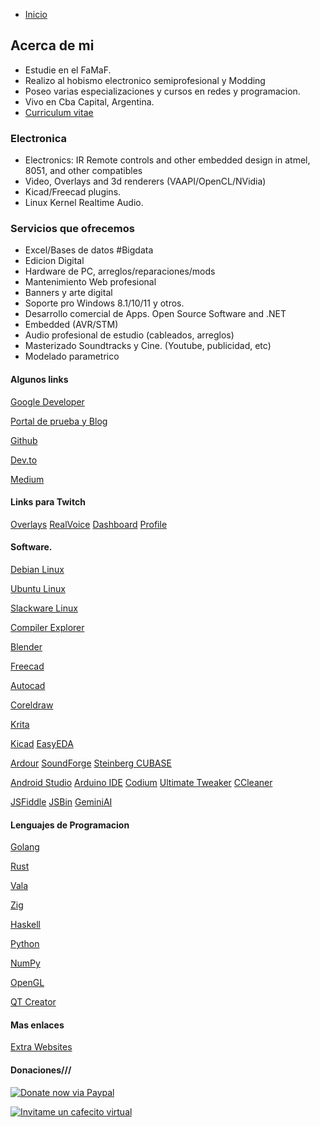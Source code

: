 * [Inicio](https://fovtran.github.io)



## Acerca de mi

- Estudie en el FaMaF.
- Realizo al hobismo electronico semiprofesional y Modding
- Poseo varias especializaciones y cursos en redes y programacion.
- Vivo en Cba Capital, Argentina.
- [Curriculum vitae](https://)


### Electronica

- Electronics: IR Remote controls and other embedded design in atmel, 8051, and other compatibles
- Video, Overlays and 3d renderers (VAAPI/OpenCL/NVidia)
- Kicad/Freecad plugins.
- Linux Kernel Realtime Audio.


### Servicios que ofrecemos

* Excel/Bases de datos #Bigdata
* Edicion Digital
* Hardware de PC, arreglos/reparaciones/mods
* Mantenimiento Web profesional
* Banners y arte digital
* Soporte pro Windows 8.1/10/11 y otros.
* Desarrollo comercial de Apps. Open Source Software and .NET
* Embedded (AVR/STM)
* Audio profesional de estudio (cableados, arreglos)
* Masterizado Soundtracks y Cine. (Youtube, publicidad, etc)
* Modelado parametrico


#### Algunos links

[Google Developer](https://developers.google.com/profile/u/fovtran)

[Portal de prueba y Blog](https://manuapp.vercel.app/)

[Github](https://www.github.com/fovtran/fovtran)

[Dev.to](https://dev.to/manueduc)

[Medium](https://medium.com/@diegocad)


#### Links para Twitch

[Overlays](https://overlay.expert/builder/)
[RealVoice](https://realvoicebot.wtf/dashboard)
[Dashboard](https://dashboard.twitch.tv/)
[Profile](https://www.twitch.tv/komwino)


#### Software.

[Debian Linux](https://www.debian.org/)

[Ubuntu Linux](https://ubuntu.com/)

[Slackware Linux](http://www.slackware.com/)

[Compiler Explorer](https://godbolt.org/)


[Blender](https://www.blender.org)

[Freecad](https://www.freecad.org/)

[Autocad](https://www.autodesk.com/latam/products?cjdata=MXxOfDB8WXww&mktvar002=afc_latam_deeplink&AID=13955714&PID=8299320&SID=jkp_CjwKCAiA-Oi7BhA1EiwA2rIu28oJCUDKi-IUjLA_Mg5EHr-t40AbQwAn4vQBD5nZ0O655JL_1AOZPxoCh2kQAvD_BwE&cjevent=b765d53ccbbd11ef815da7510a82b836&affname=8299320_13955714)

[Coreldraw](https://www.coreldraw.com/en/product/coreldraw/?x-vehicle=ppc_brkws&utm_medium=cpc&utm_source=google&utm_campaign=&utm_term=coreldraw&utm_content=&utm_id=13190095437&extensionid=&matchtype=e&device=c&devicemodel=&creative=659595446099&network=g&placement=&x-source=ppc&x-target=ppc&promo=ppc&gad_source=1)

[Krita](https://krita.org/en/)

[Kicad](https://www.kicad.org/)
[EasyEDA](https://easyeda.com/)

[Ardour](https://ardour.org/)
[SoundForge](https://www.magix.com/us/music-editing/sound-forge/?srsltid=AfmBOor3Az4QV9pDI_9fSvDDC-n44YtM9PPSL7D2dyQ8st-qtb7-TlaE)
[Steinberg CUBASE](https://www.steinberg.net/cubase/)

[Android Studio](https://developer.android.com/studio?)
[Arduino IDE](https://www.arduino.cc/en/software)
[Codium](https://vscodium.com/)
[Ultimate Tweaker](https://www.thewindowsclub.com/ultimate-windows-tweaker-4-windows-10)
[CCleaner](https://www.ccleaner.com/)

[JSFiddle](https://jsfiddle.net/)
[JSBin](http://jsbin.com/uderuw/17/edit?html,output)
[GeminiAI](https://gemini.google.com/)


#### Lenguajes de Programacion

[Golang](https://go.dev/)

[Rust](https://www.rust-lang.org/)

[Vala](http://valalang.org)

[Zig](https://ziglang.org/)

[Haskell](https://www.haskell.org/)

[Python](https://www.python.org/)

[NumPy](https://numpy.org/)

[OpenGL](https://www.opengl.org/)

[QT Creator](https://doc.qt.io/qt-5/)


#### Mas enlaces
[Extra Websites](public/extra_websites.md)


#### Donaciones///

[![Donate now via Paypal](https://www.paypalobjects.com/en_US/i/btn/btn_donate_LG.gif)](https://www.paypal.com/donate/?hosted_button_id=BX8G6VJ8RKNRY)

[![Invitame un cafecito virtual](https://cdn.cafecito.app/imgs/buttons/button_1.svg)](https://cafecito.app/manueduc)